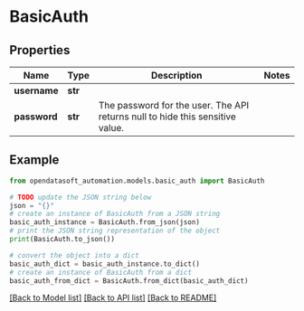 # BasicAuth


## Properties

Name | Type | Description | Notes
------------ | ------------- | ------------- | -------------
**username** | **str** |  | 
**password** | **str** | The password for the user. The API returns null to hide this sensitive value. | 

## Example

```python
from opendatasoft_automation.models.basic_auth import BasicAuth

# TODO update the JSON string below
json = "{}"
# create an instance of BasicAuth from a JSON string
basic_auth_instance = BasicAuth.from_json(json)
# print the JSON string representation of the object
print(BasicAuth.to_json())

# convert the object into a dict
basic_auth_dict = basic_auth_instance.to_dict()
# create an instance of BasicAuth from a dict
basic_auth_from_dict = BasicAuth.from_dict(basic_auth_dict)
```
[[Back to Model list]](../README.md#documentation-for-models) [[Back to API list]](../README.md#documentation-for-api-endpoints) [[Back to README]](../README.md)


